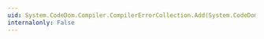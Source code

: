 ```yaml
---
uid: System.CodeDom.Compiler.CompilerErrorCollection.Add(System.CodeDom.Compiler.CompilerError)
internalonly: False
---
```

